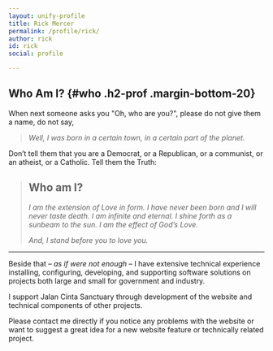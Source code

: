 ```yaml
---
layout: unify-profile
title: Rick Mercer
permalink: /profile/rick/
author: rick
id: rick
social: profile

---
```


## Who Am I? {#who .h2-prof .margin-bottom-20}

When next someone asks you "Oh, who are you?", please do not give them a name, do not say,

> *Well, I was born in a certain town, in a certain part of the planet.*

Don’t tell them that you are a Democrat, or a Republican, or a communist, or an
atheist, or a Catholic. Tell them the Truth:

> ## Who am I?
>
> *I am the extension of Love in form. I have never been born and
> I will never taste death. I am infinite and eternal. I shine forth as a sunbeam
> to the sun. I am the effect of God’s Love.*
>
> *And, I stand before you to love you.*

----

Beside that &ndash; *as if were not enough* &ndash; I have extensive technical experience installing,
configuring, developing, and supporting software solutions on projects both large
and small for government and industry.

I support Jalan Cinta Sanctuary through development of the website and technical components of 
other projects. 

Please contact me directly if you notice any problems with the website or want to suggest a
great idea for a new website feature or technically related project.




